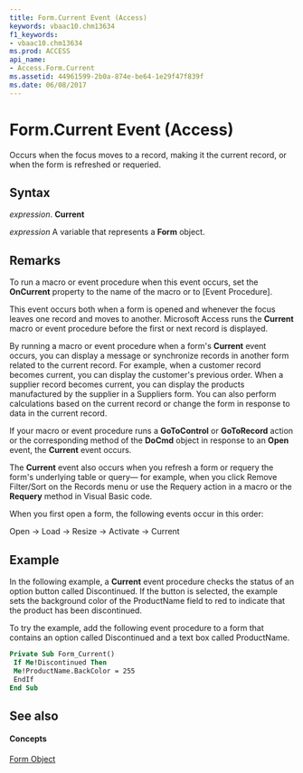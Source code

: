 ```yaml
---
title: Form.Current Event (Access)
keywords: vbaac10.chm13634
f1_keywords:
- vbaac10.chm13634
ms.prod: ACCESS
api_name:
- Access.Form.Current
ms.assetid: 44961599-2b0a-874e-be64-1e29f47f839f
ms.date: 06/08/2017
---
```



# Form.Current Event (Access)

Occurs when the focus moves to a record, making it the current record, or when the form is refreshed or requeried.


## Syntax

 _expression_. **Current**

 _expression_ A variable that represents a **Form** object.


## Remarks

To run a macro or event procedure when this event occurs, set the  **OnCurrent** property to the name of the macro or to [Event Procedure].

This event occurs both when a form is opened and whenever the focus leaves one record and moves to another. Microsoft Access runs the  **Current** macro or event procedure before the first or next record is displayed.

By running a macro or event procedure when a form's  **Current** event occurs, you can display a message or synchronize records in another form related to the current record. For example, when a customer record becomes current, you can display the customer's previous order. When a supplier record becomes current, you can display the products manufactured by the supplier in a Suppliers form. You can also perform calculations based on the current record or change the form in response to data in the current record.

If your macro or event procedure runs a  **GoToControl** or **GoToRecord** action or the corresponding method of the **DoCmd** object in response to an **Open** event, the **Current** event occurs.

The  **Current** event also occurs when you refresh a form or requery the form's underlying table or query— for example, when you click Remove Filter/Sort on the Records menu or use the Requery action in a macro or the **Requery** method in Visual Basic code.

When you first open a form, the following events occur in this order:

Open → Load → Resize → Activate → Current


## Example

In the following example, a  **Current** event procedure checks the status of an option button called Discontinued. If the button is selected, the example sets the background color of the ProductName field to red to indicate that the product has been discontinued.

To try the example, add the following event procedure to a form that contains an option called Discontinued and a text box called ProductName.




```vb
Private Sub Form_Current() 
 If Me!Discontinued Then 
 Me!ProductName.BackColor = 255 
 EndIf 
End Sub
```


## See also


#### Concepts


[Form Object](form-object-access.md)

